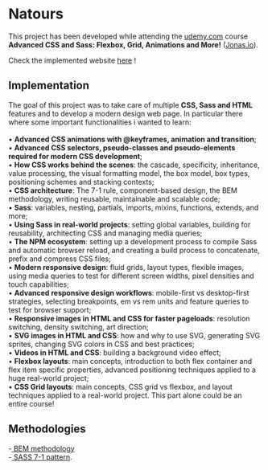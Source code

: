 # Natours

This project has been developed while attending the <a href="https://www.udemy.com/">udemy.com</a> course **Advanced CSS and Sass: Flexbox, Grid, Animations and More!** (<a href="http://jonas.io">Jonas.io</a>).

Check the implemented website <a href="https://pavodev.github.io/Natours/#">here</a> !

## Implementation
The goal of this project was to take care of multiple **CSS, Sass and HTML** features and to develop a modern design web page.
In particular there where some important functionalities i wanted to learn:<br><br>
• **Advanced CSS animations with @keyframes, animation and transition**;<br>
• **Advanced CSS selectors, pseudo-classes and pseudo-elements required for modern CSS development**;<br>
• **How CSS works behind the scenes**: the cascade, specificity, inheritance, value processing, the visual formatting model, the box model, box types, positioning schemes and stacking contexts;<br>
• **CSS architecture**: The 7-1 rule, component-based design, the BEM methodology, writing reusable, maintainable and scalable code;<br>
• **Sass**: variables, nesting, partials, imports, mixins, functions, extends, and more;<br>
• **Using Sass in real-world projects**: setting global variables, building for reusability, architecting CSS and managing media queries;<br>
• **The NPM ecosystem**: setting up a development process to compile Sass and automatic browser reload, and creating a build process to concatenate, prefix and compress CSS files;<br>
• **Modern responsive design**: fluid grids, layout types, flexible images, using media queries to test for different screen widths, pixel densities and touch capabilities;<br>
• **Advanced responsive design workflows**: mobile-first vs desktop-first strategies, selecting breakpoints, em vs rem units and feature queries to test for browser support;<br>
• **Responsive images in HTML and CSS for faster pageloads**: resolution switching, density switching, art direction;<br>
• **SVG images in HTML and CSS**: how and why to use SVG, generating SVG sprites, changing SVG colors in CSS and best practices;<br>
• **Videos in HTML and CSS**: building a background video effect;<br>
• **Flexbox layouts**: main concepts, introduction to both flex container and flex item specific properties, advanced positioning techniques applied to a huge real-world project;<br>
• **CSS Grid layouts**: main concepts, CSS grid vs flexbox, and layout techniques applied to a real-world project. This part alone could be an entire course!

## Methodologies
-<a href="https://en.bem.info/methodology/"> BEM methodology</a><br>
-<a href="https://sass-guidelin.es/#the-7-1-pattern"> SASS 7-1 pattern</a>.  

 
